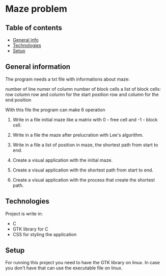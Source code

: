 # Maze problem

## Table of contents
* [General info](#general-info)
* [Technologies](#technologies)
* [Setup](#setup)


## General information

The program needs a txt file with informations about maze:

number of line numer of column
number of block cells
a list of block cells: row column
row and column for the start position
row and column for the end position

With this file the program can make 6 operation

1. Write in a file initial maze like a matrix with 0 - free cell and -1 - block cell.

2. Write in a file the maze after prelucration with Lee's algorithm. 

3. Write in a file a list of position in maze, the shortest path from start to end.

4. Create a visual application with the initial maze.

5. Create a visual application with the shortest path from start to end.

6. Create a visual application with the process that create the shortest path.

## Technologies
Project is write in: 
* C 
* GTK library for C 
* CSS for styling the application

## Setup
For running this project you need to have the GTK library on linux.
In case you don't have that can use the executable file on linux.
